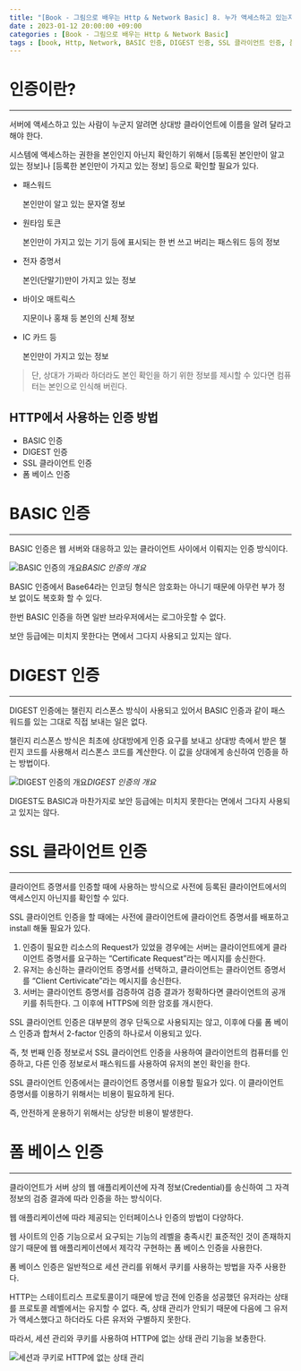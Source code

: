 ```yaml
---
title: "[Book - 그림으로 배우는 Http & Network Basic] 8. 누가 액세스하고 있는지를 확인하는 인증"
date : 2023-01-12 20:00:00 +09:00
categories : [Book - 그림으로 배우는 Http & Network Basic]
tags : [book, Http, Network, BASIC 인증, DIGEST 인증, SSL 클라이언트 인증, 폼 베이스 인증]
---
```


# 인증이란?

---

서버에 액세스하고 있는 사람이 누군지 알려면 상대방 클라이언트에 이름을 알려 달라고 해야 한다.

시스템에 액세스하는 권한을 본인인지 아닌지 확인하기 위해서 [등록된 본인만이 알고 있는 정보]나 [등록한 본인만이 가지고 있는 정보] 등으로 확인할 필요가 있다.

- 패스워드
    
    본인만이 알고 있는 문자열 정보
    
- 원타임 토큰
    
    본인만이 가지고 있는 기기 등에 표시되는 한 번 쓰고 버리는 패스워드 등의 정보
    
- 전자 증명서
    
    본인(단말기)만이 가지고 있는 정보
    
- 바이오 매트릭스
    
    지문이나 홍채 등 본인의 신체 정보
    
- IC 카드 등
    
    본인만이 가지고 있는 정보
    
> 단, 상대가 가짜라 하더라도 본인 확인을 하기 위한 정보를 제시할 수 있다면 컴퓨터는 본인으로 인식해 버린다.

## HTTP에서 사용하는 인증 방법

- BASIC 인증
- DIGEST 인증
- SSL 클라이언트 인증
- 폼 베이스 인증

# BASIC 인증

---

BASIC 인증은 웹 서버와 대응하고 있는 클라이언트 사이에서 이뤄지는 인증 방식이다.

![BASIC 인증의 개요](https://drive.google.com/thumbnail?id=1HGQddJzFE88LUU-L4DHZeQIr3y6ElRV3&sz=w600)*BASIC 인증의 개요*

BASIC 인증에서 Base64라는 인코딩 형식은 암호화는 아니기 때문에 아무런 부가 정보 없이도 복호화 할 수 있다.

한번 BASIC 인증을 하면 일반 브라우저에서는 로그아웃할 수 없다.

보안 등급에는 미치지 못한다는 면에서 그다지 사용되고 있지는 않다.

# DIGEST 인증

---

DIGEST 인증에는 챌린지 리스폰스 방식이 사용되고 있어서 BASIC 인증과 같이 패스워드를 있는 그대로 직접 보내는 일은 없다.

챌린지 리스폰스 방식은 최초에 상대방에게 인증 요구를 보내고 상대방 측에서 받은 챌린지 코드를 사용해서 리스폰스 코드를 계산한다. 이 값을 상대에게 송신하여 인증을 하는 방법이다.

![DIGEST 인증의 개요](https://drive.google.com/thumbnail?id=1Wogc6GE6fdpA7POd_6RAtS_LSHqb6GuF&sz=w600)*DIGEST 인증의 개요*

DIGEST도 BASIC과 마찬가지로 보안 등급에는 미치지 못한다는 면에서 그다지 사용되고 있지는 않다.

# SSL 클라이언트 인증

---

클라이언트 증명서를 인증할 때에 사용하는 방식으로 사전에 등록된 클라이언트에서의 액세스인지 아닌지를 확인할 수 있다.

SSL 클라이언트 인증을 할 때에는 사전에 클라이언트에 클라이언트 증명서를 배포하고 install 해둘 필요가 있다.

1. 인증이 필요한 리소스의 Request가 있었을 경우에는 서버는 클라이언트에게 클라이언트 증명서를 요구하는 “Certificate Request”라는 메시지를 송신한다.
2. 유저는 송신하는 클라이언트 증명서를 선택하고, 클라이언트는 클라이언트 증명서를 “Client Certivicate”라는 메시지를 송신한다.
3. 서버는 클라이언트 증명서를 검증하여 검증 결과가 정확하다면 클라이언트의 공개키를 취득한다. 그 이후에 HTTPS에 의한 암호를 개시한다.

SSL 클라이언트 인증은 대부분의 경우 단독으로 사용되지는 않고, 이후에 다룰 폼 베이스 인증과 합쳐서 2-factor 인증의 하나로서 이용되고 있다.

즉, 첫 번째 인증 정보로서 SSL 클라이언트 인증을 사용하여 클라이언트의 컴퓨터를 인증하고, 다른 인증 정보로서 패스워드를 사용하여 유저의 본인 확인을 한다.

SSL 클라이언트 인증에서는 클라이언트 증명서를 이용할 필요가 있다. 이 클라이언트 증명서를 이용하기 위해서는 비용이 필요하게 된다.

즉, 안전하게 운용하기 위해서는 상당한 비용이 발생한다.

# 폼 베이스 인증

---

클라이언트가 서버 상의 웹 애플리케이션에 자격 정보(Credential)를 송신하여 그 자격 정보의 검증 결과에 따라 인증을 하는 방식이다.

웹 애플리케이션에 따라 제공되는 인터페이스나 인증의 방법이 다양하다.

웹 사이트의 인증 기능으로서 요구되는 기능의 레벨을 충족시킨 표준적인 것이 존재하지 않기 때문에 웹 애플리케이션에서 제각각 구현하는 폼 베이스 인증을 사용한다.

폼 베이스 인증은 일반적으로 세션 관리를 위해서 쿠키를 사용하는 방법을 자주 사용한다.

HTTP는 스테이트리스 프로토콜이기 때문에 방금 전에 인증을 성공했던 유저라는 상태를 프로토콜 레벨에서는 유지할 수 없다. 즉, 상태 관리가 안되기 때문에 다음에 그 유저가 액세스했다고 하더라도 다른 유저와 구별하지 못한다.

따라서, 세션 관리와 쿠키를 사용하여 HTTP에 없는 상태 관리 기능을 보충한다.

![세션과 쿠키로 HTTP에 없는 상태 관리](https://drive.google.com/thumbnail?id=14mooybpMkeNDjWtpvFkLNXQpDDnrDhmS&sz=w500)
